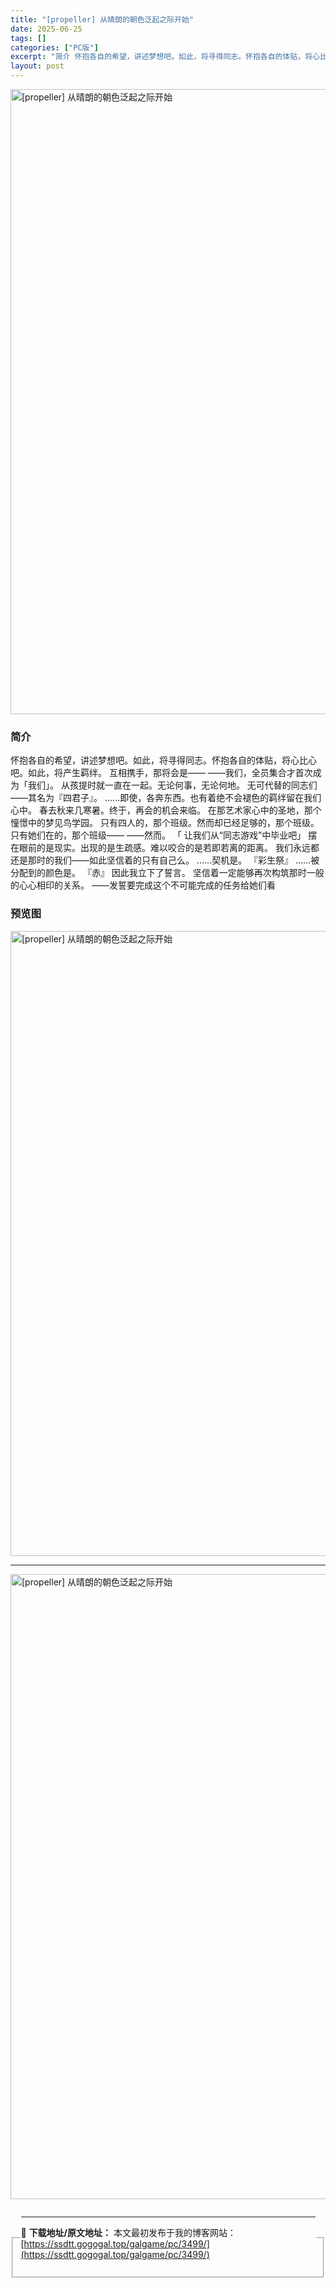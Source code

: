 ```yaml
---
title: "[propeller] 从晴朗的朝色泛起之际开始"
date: 2025-06-25
tags: []
categories: ["PC版"]
excerpt: "简介 怀抱各自的希望，讲述梦想吧。如此，将寻得同志。怀抱各自的体贴，将心比心吧。如此，将产生羁绊。 互相携手，那将会是—— ——我们，全员集合才首次成为「我们」。 从孩提时就一直在一起。无论何事，无论何地。 无可代替的同志们——其名为『四君子』。 ……即使，各奔东西。也有着绝不会褪色的羁绊留在我们心&hellip;"
layout: post
---
```



<p><img decoding="async"   src="https://ssdtt.gogogal.top/wp-content/uploads/2025/06/93569-00.webp" loading="lazy" alt="[propeller] 从晴朗的朝色泛起之际开始" style="display: block; margin-left: auto; margin-right: auto; width: 1000px;" /></p>
<div>
<h3>简介</h3>
</p></div>
<p>怀抱各自的希望，讲述梦想吧。如此，将寻得同志。怀抱各自的体贴，将心比心吧。如此，将产生羁绊。 互相携手，那将会是—— ——我们，全员集合才首次成为「我们」。 从孩提时就一直在一起。无论何事，无论何地。 无可代替的同志们——其名为『四君子』。 ……即使，各奔东西。也有着绝不会褪色的羁绊留在我们心中。 春去秋来几寒暑。终于，再会的机会来临。 在那艺术家心中的圣地，那个憧憬中的梦见鸟学园。 只有四人的，那个班级。然而却已经足够的，那个班级。 只有她们在的，那个班级—— ——然而。 「 让我们从“同志游戏”中毕业吧」 摆在眼前的是现实。出现的是生疏感。难以咬合的是若即若离的距离。 我们永远都还是那时的我们——如此坚信着的只有自己么。 ……契机是。 『彩生祭』 ……被分配到的颜色是。 『赤』 因此我立下了誓言。 坚信着一定能够再次构筑那时一般的心心相印的关系。 ——发誓要完成这个不可能完成的任务给她们看</p>
<h3>预览图</h3>
<p><img decoding="async"   src="https://ssdtt.gogogal.top/wp-content/uploads/2025/06/efe30-01.webp" loading="lazy" alt="[propeller] 从晴朗的朝色泛起之际开始" style="display: block; margin-left: auto; margin-right: auto; width: 1000px;" /></p>
<hr />
<p><img decoding="async"   src="https://ssdtt.gogogal.top/wp-content/uploads/2025/06/d1bf4-02.webp" loading="lazy" alt="[propeller] 从晴朗的朝色泛起之际开始" style="display: block; margin-left: auto; margin-right: auto; width: 1000px;" /></p>
<div></div>
<fieldset>
<legend>


---
📖 **下载地址/原文地址：** 本文最初发布于我的博客网站：[https://ssdtt.gogogal.top/galgame/pc/3499/](https://ssdtt.gogogal.top/galgame/pc/3499/)
